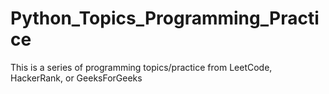 # Python_Topics_Programming_Practice

This is a series of programming topics/practice from LeetCode, HackerRank, or GeeksForGeeks
